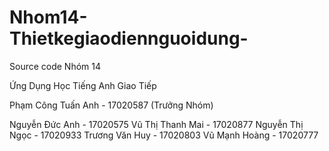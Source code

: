 # Nhom14-Thietkegiaodiennguoidung-
Source code Nhóm 14 

Ứng Dụng Học Tiếng Anh Giao Tiếp

Phạm Công Tuấn Anh - 17020587 (Trưởng Nhóm)

Nguyễn Đức Anh - 17020575
Vũ Thị Thanh Mai - 17020877
Nguyễn Thị Ngọc - 17020933
Trương Văn Huy - 17020803
Vũ Mạnh Hoàng - 17020777
